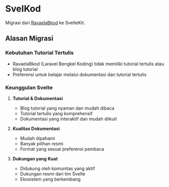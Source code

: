 # SvelKod

Migrasi dari [RavaelaBkod](https://github.com/HESCompany/RavaelaBkod) ke SvelteKit.

## Alasan Migrasi

### Kebutuhan Tutorial Tertulis
- RavaelaBkod (Laravel Bengkel Koding) tidak memiliki tutorial tertulis atau blog tutorial
- Preferensi untuk belajar melalui dokumentasi dan tutorial tertulis

### Keunggulan Svelte
1. **Tutorial & Dokumentasi**
   - Blog tutorial yang nyaman dan mudah dibaca
   - Tutorial tertulis yang komprehensif
   - Dokumentasi yang interaktif dan mudah diikuti

2. **Kualitas Dokumentasi**
   - Mudah dipahami
   - Banyak pilihan resmi
   - Format yang sesuai preferensi pembaca

3. **Dukungan yang Kuat**
   - Didukung oleh komunitas yang aktif
   - Dukungan resmi dari tim Svelte
   - Ekosistem yang berkembang
